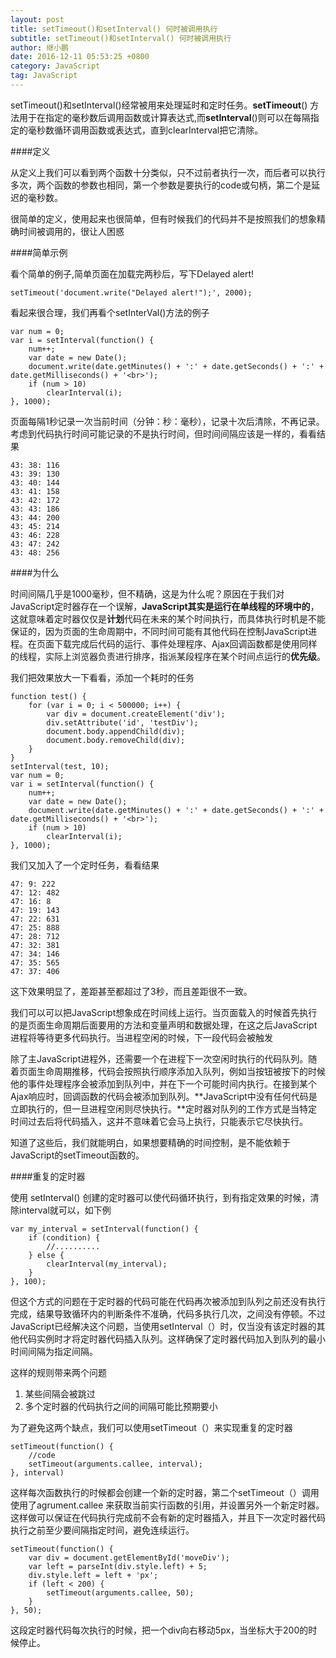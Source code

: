 ```yaml
---
layout: post
title: setTimeout()和setInterval() 何时被调用执行
subtitle: setTimeout()和setInterval() 何时被调用执行
author: 继小鹏
date: 2016-12-11 05:53:25 +0800
category: JavaScript
tag: JavaScript
---
```

setTimeout()和setInterval()经常被用来处理延时和定时任务。**setTimeout**() 方法用于在指定的毫秒数后调用函数或计算表达式,而**setInterval**()则可以在每隔指定的毫秒数循环调用函数或表达式，直到clearInterval把它清除。

####定义



从定义上我们可以看到两个函数十分类似，只不过前者执行一次，而后者可以执行多次，两个函数的参数也相同，第一个参数是要执行的code或句柄，第二个是延迟的毫秒数。

很简单的定义，使用起来也很简单，但有时候我们的代码并不是按照我们的想象精确时间被调用的，很让人困惑

####简单示例

看个简单的例子,简单页面在加载完两秒后，写下Delayed alert!

    setTimeout('document.write("Delayed alert!");', 2000);

看起来很合理，我们再看个setInterVal()方法的例子


	var num = 0;
	var i = setInterval(function() {
		num++;
		var date = new Date();
		document.write(date.getMinutes() + ':' + date.getSeconds() + ':' + date.getMilliseconds() + '<br>');
		if (num > 10)
			clearInterval(i);
	}, 1000);


页面每隔1秒记录一次当前时间（分钟：秒：毫秒），记录十次后清除，不再记录。考虑到代码执行时间可能记录的不是执行时间，但时间间隔应该是一样的，看看结果



	43: 38: 116
	43: 39: 130
	43: 40: 144
	43: 41: 158
	43: 42: 172
	43: 43: 186
	43: 44: 200
	43: 45: 214
	43: 46: 228
	43: 47: 242
	43: 48: 256

####为什么


时间间隔几乎是1000毫秒，但不精确，这是为什么呢？原因在于我们对JavaScript定时器存在一个误解，**JavaScript其实是运行在单线程的环境中的**，这就意味着定时器仅仅是**计划**代码在未来的某个时间执行，而具体执行时机是不能保证的，因为页面的生命周期中，不同时间可能有其他代码在控制JavaScript进程。在页面下载完成后代码的运行、事件处理程序、Ajax回调函数都是使用同样的线程，实际上浏览器负责进行排序，指派某段程序在某个时间点运行的**优先级**。


我们把效果放大一下看看，添加一个耗时的任务


	function test() {
		for (var i = 0; i < 500000; i++) {
			var div = document.createElement('div');
			div.setAttribute('id', 'testDiv');
			document.body.appendChild(div);
			document.body.removeChild(div);
		}
	}
	setInterval(test, 10);
	var num = 0;
	var i = setInterval(function() {
		num++;
		var date = new Date();
		document.write(date.getMinutes() + ':' + date.getSeconds() + ':' + date.getMilliseconds() + '<br>');
		if (num > 10)
			clearInterval(i);
	}, 1000);


我们又加入了一个定时任务，看看结果

	47: 9: 222
	47: 12: 482
	47: 16: 8
	47: 19: 143
	47: 22: 631
	47: 25: 888
	47: 28: 712
	47: 32: 381
	47: 34: 146
	47: 35: 565
	47: 37: 406

这下效果明显了，差距甚至都超过了3秒，而且差距很不一致。

我们可以可以把JavaScript想象成在时间线上运行。当页面载入的时候首先执行的是页面生命周期后面要用的方法和变量声明和数据处理，在这之后JavaScript进程将等待更多代码执行。当进程空闲的时候，下一段代码会被触发

除了主JavaScript进程外，还需要一个在进程下一次空闲时执行的代码队列。随着页面生命周期推移，代码会按照执行顺序添加入队列，例如当按钮被按下的时候他的事件处理程序会被添加到队列中，并在下一个可能时间内执行。在接到某个Ajax响应时，回调函数的代码会被添加到队列。**JavaScript中没有任何代码是立即执行的，但一旦进程空闲则尽快执行。**定时器对队列的工作方式是当特定时间过去后将代码插入，这并不意味着它会马上执行，只能表示它尽快执行。

知道了这些后，我们就能明白，如果想要精确的时间控制，是不能依赖于JavaScript的setTimeout函数的。



####重复的定时器

使用 setInterval() 创建的定时器可以使代码循环执行，到有指定效果的时候，清除interval就可以，如下例


	var my_interval = setInterval(function() {
		if (condition) {
			//..........
		} else {
			clearInterval(my_interval);
		}
	}, 100);


但这个方式的问题在于定时器的代码可能在代码再次被添加到队列之前还没有执行完成，结果导致循环内的判断条件不准确，代码多执行几次，之间没有停顿。不过JavaScript已经解决这个问题，当使用setInterval（）时，仅当没有该定时器的其他代码实例时才将定时器代码插入队列。这样确保了定时器代码加入到队列的最小时间间隔为指定间隔。

这样的规则带来两个问题

1. 某些间隔会被跳过
2. 多个定时器的代码执行之间的间隔可能比预期要小

为了避免这两个缺点，我们可以使用setTimeout（）来实现重复的定时器


	setTimeout(function() {
		//code
		setTimeout(arguments.callee, interval);
	}, interval)



这样每次函数执行的时候都会创建一个新的定时器，第二个setTimeout（）调用使用了agrument.callee 来获取当前实行函数的引用，并设置另外一个新定时器。这样做可以保证在代码执行完成前不会有新的定时器插入，并且下一次定时器代码执行之前至少要间隔指定时间，避免连续运行。


	setTimeout(function() {
		var div = document.getElementById('moveDiv');
		var left = parseInt(div.style.left) + 5;
		div.style.left = left + 'px';
		if (left < 200) {
			setTimeout(arguments.callee, 50);
		}
	}, 50);


这段定时器代码每次执行的时候，把一个div向右移动5px，当坐标大于200的时候停止。